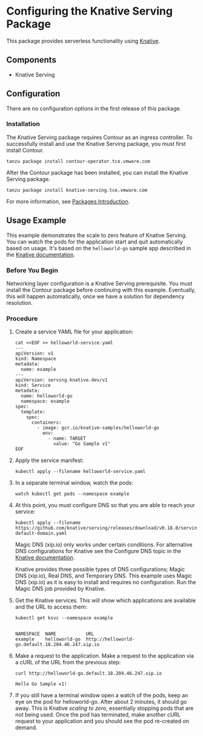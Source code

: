 # Configuring the Knative Serving Package

This package provides serverless functionality using [Knative](https://knative.dev/).

## Components

* Knative Serving

## Configuration

There are no configuration options in the first release of this package.

### Installation

The Knative Serving package requires Contour as an ingress controller. To successfully install and use the Knative Serving package, you must first install Contour.

```shell
tanzu package install contour-operator.tce.vmware.com
```

After the Contour package has been installed, you can install the Knative Serving package.

```shell
tanzu package install knative-serving.tce.vmware.com
```
For more information, see [Packages Introduction](packages-intro.md).

## Usage Example

This example demonstrates the scale to zero feature of Knative Serving. You can watch the pods for the application start and quit automatically based on usage. It's based on the  ``helloworld-go`` sample app described in the [Knative documentation](https://knative.dev/docs/serving/samples/hello-world/helloworld-go/index.html).

### Before You Begin
Networking layer configuration is a Knative Serving prerequisite. You must install the Contour package before continuing with this example. Eventually, this will happen automatically, once we have a solution for dependency resolution.

### Procedure

1. Create a service YAML file for your application:

    ```shell
    cat <<EOF >> helloworld-service.yaml
    ---
    apiVersion: v1
    kind: Namespace
    metadata:
      name: example
    ---
    apiVersion: serving.knative.dev/v1
    kind: Service
    metadata:
      name: helloworld-go
      namespace: example
    spec:
      template:
        spec:
          containers:
            - image: gcr.io/knative-samples/helloworld-go
              env:
                - name: TARGET
                  value: "Go Sample v1"
    EOF
    ```
1. Apply the service manifest:

    ```shell
    kubectl apply --filename helloworld-service.yaml
    ```
1. In a separate terminal window, watch the pods:

    ```shell
    watch kubectl get pods --namespace example
    ```
1. At this point, you must configure DNS so that you are able to reach your service:
    ```shell
    kubectl apply --filename https://github.com/knative/serving/releases/download/v0.18.0/serving-default-domain.yaml
    ```
    Magic DNS (xip.io) only works under certain conditions. For alternative DNS configurations for Knative see the Configure DNS topic in the [Knative documentation](https://knative.dev/v0.22-docs/install/install-serving-with-yaml/).

    Knative provides three possible types of DNS configurations; Magic DNS (xip.io), Real DNS, and Temporary DNS. This example uses Magic DNS (xip.io) as it is easy to install and requires no configuration. Run the Magic DNS job provided by Knative.

1. Get the Knative services. This will show which applications are available and the URL to access them:

    ```shell
    kubectl get ksvc --namespace example


    NAMESPACE  NAME           URL
    example    helloworld-go  http://helloworld-go.default.18.204.46.247.xip.io
    ```

1. Make a request to the application. Make a request to the application via a cURL of the URL from the previous step:

    ```shell
    curl http://helloworld-go.default.18.204.46.247.xip.io

    Hello Go Sample v1!
    ```

1. If you still have a terminal window open a watch of the pods, keep an eye on the pod for helloworld-go. After about 2 minutes, it should go away. This is Knative _scaling to zero_, essentially stopping pods that are not being used. Once the pod has terminated, make another cURL request to your application and you should see the pod re-created on demand.
